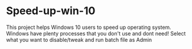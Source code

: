 # Speed-up-win-10
This project helps Windows 10 users to speed up operating system. 
Windows have plenty processes that you don't use and dont need! 
Select what you want to disable/tweak and run batch file as Admin
